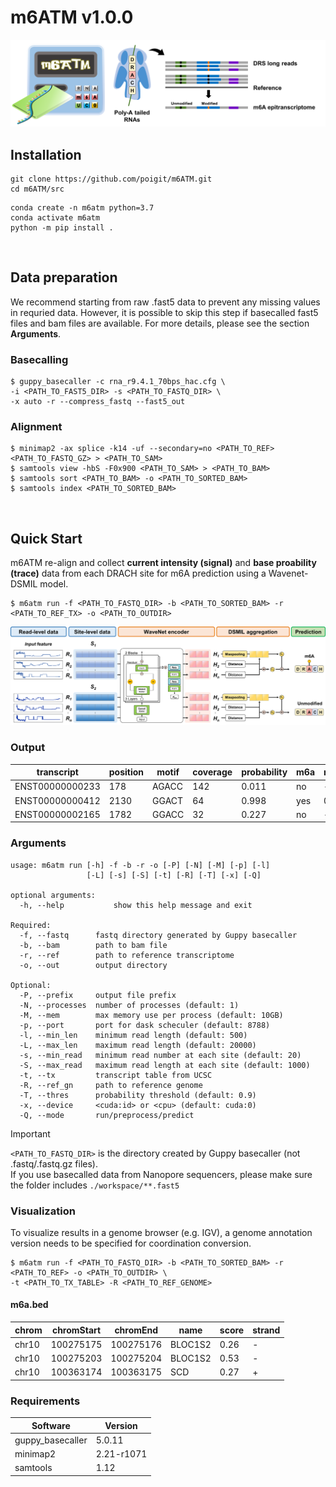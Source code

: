 # m6ATM v1.0.0
![m6ATM](intro.png) 

## Installation
```
git clone https://github.com/poigit/m6ATM.git
cd m6ATM/src
```
```shell
conda create -n m6atm python=3.7
conda activate m6atm
python -m pip install .
```
<br>

## Data preparation
We recommend starting from raw .fast5 data to prevent any missing values in requried data. 
However, it is possible to skip this step if basecalled fast5 files and bam files are available. 
For more details, please see the section **Arguments**.

### Basecalling
```shell
$ guppy_basecaller -c rna_r9.4.1_70bps_hac.cfg \
-i <PATH_TO_FAST5_DIR> -s <PATH_TO_FASTQ_DIR> \
-x auto -r --compress_fastq --fast5_out  
```
### Alignment
```shell
$ minimap2 -ax splice -k14 -uf --secondary=no <PATH_TO_REF> <PATH_TO_FASTQ_GZ> > <PATH_TO_SAM>
$ samtools view -hbS -F0x900 <PATH_TO_SAM> > <PATH_TO_BAM>
$ samtools sort <PATH_TO_BAM> -o <PATH_TO_SORTED_BAM> 	
$ samtools index <PATH_TO_SORTED_BAM>
```
<br>

## Quick Start
m6ATM re-align and collect **current intensity (signal)** and **base proability (trace)** data from each DRACH site for m6A prediction using a Wavenet-DSMIL model.
```shell
$ m6atm run -f <PATH_TO_FASTQ_DIR> -b <PATH_TO_SORTED_BAM> -r <PATH_TO_REF_TX> -o <PATH_TO_OUTDIR>
```
![m6ATM](model.png)

### Output
| transcript | position | motif | coverage | probability | m6a | ratio
| --- | --- | --- | --- | --- | --- | --- |
| ENST00000000233 | 178 | AGACC | 142 | 0.011 | no | -
| ENST00000000412 | 2130 | GGACT | 64 | 0.998 | yes | 0.32
| ENST00000002165 | 1782 | GGACC | 32 | 0.227 | no | -

### Arguments
```
usage: m6atm run [-h] -f -b -r -o [-P] [-N] [-M] [-p] [-l]
                 [-L] [-s] [-S] [-t] [-R] [-T] [-x] [-Q]

optional arguments:
  -h, --help           show this help message and exit

Required:
  -f, --fastq      fastq directory generated by Guppy basecaller
  -b, --bam        path to bam file
  -r, --ref        path to reference transcriptome
  -o, --out        output directory

Optional:
  -P, --prefix     output file prefix
  -N, --processes  number of processes (default: 1)
  -M, --mem        max memory use per process (default: 10GB)
  -p, --port       port for dask scheculer (default: 8788)
  -l, --min_len    minimum read length (default: 500)
  -L, --max_len    maximum read length (default: 20000)
  -s, --min_read   minimum read number at each site (default: 20)
  -S, --max_read   maximum read length at each site (default: 1000)
  -t, --tx         transcript table from UCSC
  -R, --ref_gn     path to reference genome
  -T, --thres      probability threshold (default: 0.9)
  -x, --device     <cuda:id> or <cpu> (default: cuda:0)
  -Q, --mode       run/preprocess/predict
```

> [!IMPORTANT]
> ```<PATH_TO_FASTQ_DIR>``` is the directory created by Guppy basecaller (not .fastq/.fastq.gz files).<br/>
> If you use basecalled data from Nanopore sequencers, please make sure the folder includes ```./workspace/**.fast5```

### Visualization
To visualize results in a genome browser (e.g. IGV), a genome annotation version needs to be specified for coordination conversion.
```shell
$ m6atm run -f <PATH_TO_FASTQ_DIR> -b <PATH_TO_SORTED_BAM> -r <PATH_TO_REF> -o <PATH_TO_OUTDIR> \
-t <PATH_TO_TX_TABLE> -R <PATH_TO_REF_GENOME>
```
#### m6a.bed
| chrom | chromStart | chromEnd | name | score | strand |
| --- | --- | --- | --- | --- | --- 
| chr10 | 100275175 | 100275176 | BLOC1S2 | 0.26 | -
| chr10 | 100275203 | 100275204 | BLOC1S2 | 0.53 | -
| chr10 | 100363174 | 100363175 | SCD | 0.27 | + | -

### Requirements
| Software | Version |
| --- | --- |
| guppy_basecaller | 5.0.11 |
| minimap2 | 2.21-r1071 |
| samtools | 1.12 |
